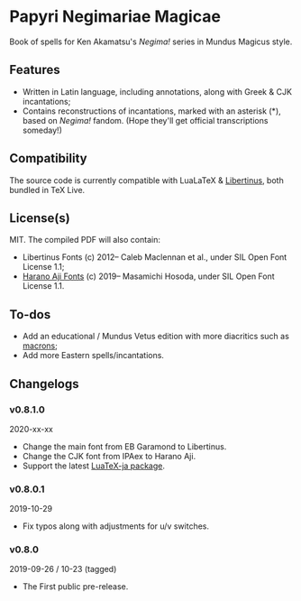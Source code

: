 # Papyri Negimariae Magicae
Book of spells for Ken Akamatsu's *Negima!* series in Mundus Magicus style.

## Features
- Written in Latin language, including annotations, along with Greek & CJK incantations;
- Contains reconstructions of incantations, marked with an asterisk (\*), based on *Negima!* fandom. (Hope they'll get official transcriptions someday!)

## Compatibility
The source code is currently compatible with LuaLaTeX & [Libertinus](https://github.com/alerque/libertinus), both bundled in TeX Live.

## License(s)
MIT. The compiled PDF will also contain:

- Libertinus Fonts (c) 2012– Caleb Maclennan et al., under SIL Open Font License 1.1;
- [Harano Aji Fonts](https://github.com/trueroad/HaranoAjiFonts/) (c) 2019– Masamichi Hosoda, under SIL Open Font License 1.1.

## To-dos
- Add an educational / Mundus Vetus edition with more diacritics such as [macrons](https://en.wikipedia.org/wiki/Macron_(diacritic));
- Add more Eastern spells/incantations.

## Changelogs
### v0.8.1.0
2020-xx-xx

- Change the main font from EB Garamond to Libertinus.
- Change the CJK font from IPAex to Harano Aji.
- Support the latest [LuaTeX-ja package](https://www.ctan.org/pkg/luatexja).

### v0.8.0.1
2019-10-29

- Fix typos along with adjustments for u/v switches.

### v0.8.0
2019-09-26 / 10-23 (tagged)

- The First public pre-release.
